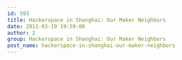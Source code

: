 ```yaml
---
id: 593
title: Hackerspace in Shanghai: Our Maker Neighbors
date: 2011-03-19 19:59:00
author: 2
group: Hackerspace in Shanghai: Our Maker Neighbors
post_name: hackerspace-in-shanghai-our-maker-neighbors
---
```


